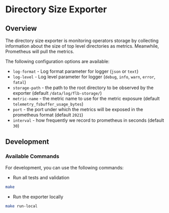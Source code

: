# Directory Size Exporter

## Overview

The directory size exporter is monitoring operators storage by collecting information about the size of top level directories as metrics. Meanwhile, Prometheus will pull the metrics. 

The following configuration options are available:
* `log-format` - Log format parameter for logger (`json` or `text`)
* `log-level` - Log level parameter for logger (`debug`, `info`, `warn`, `error`, `fatal`)
* `storage-path` - the path to the root directory to be observed by the exporter (default `/data/log/flb-storage/`)
* `metric-name` - the metric name to use for the metric exposure (default `telemetry_fsbuffer_usage_bytes`)
* `port` - the port under which the metrics will be exposed in the prometheus format (default `2021`)
* `interval` - how frequently we record to prometheus in seconds (default `30`)


## Development

### Available Commands

For development, you can use the following commands:

- Run all tests and validation

```bash
make
```

- Run the exporter locally

```bash
make run-local
```
